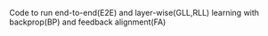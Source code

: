 Code to run end-to-end(E2E) and layer-wise(GLL,RLL) learning with backprop(BP) and feedback alignment(FA)

